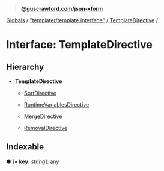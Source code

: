 > **[@guscrawford.com/json-xform](../README.md)**

[Globals](../globals.md) / ["templater/template.interface"](../modules/_templater_template_interface_.md) / [TemplateDirective](_templater_template_interface_.templatedirective.md) /

# Interface: TemplateDirective

## Hierarchy

* **TemplateDirective**

  * [SortDirective](_templater_template_interface_.sortdirective.md)

  * [RuntimeVariablesDirective](_templater_template_interface_.runtimevariablesdirective.md)

  * [MergeDirective](_templater_template_interface_.mergedirective.md)

  * [RemovalDirective](_templater_template_interface_.removaldirective.md)

## Indexable

● \[▪ **key**: *string*\]: any